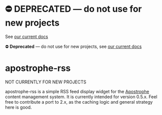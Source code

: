 # ⛔️ **DEPRECATED** — do not use for new projects

See [our current docs](https://docs.apostrophecms.org/)

⛔️ **Deprecated** — do not use for new projects, see [our current docs](https://docs.apostrophecms.org/)

# apostrophe-rss

NOT CURRENTLY FOR NEW PROJECTS

apostrophe-rss is a simple RSS feed display widget for the [Apostrophe](http://apostrophenow.org) content management system. It is currently intended for version 0.5.x. Feel free to contribute a port to 2.x, as the caching logic and general strategy here is good.


